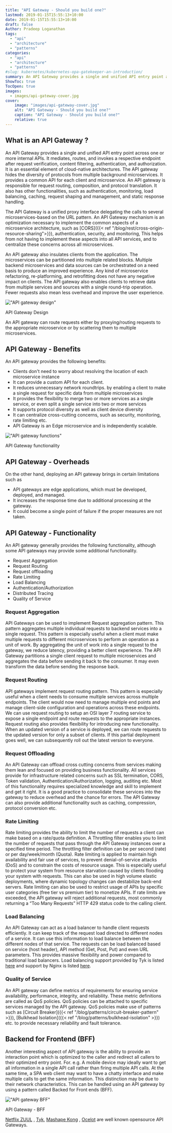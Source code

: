 ```yaml
---
title: "API Gateway - Should you build one?"
lastmod: 2019-01-15T15:55:13+10:00
date: 2019-01-15T15:55:13+10:00
draft: false
Author: Pradeep Loganathan
tags: 
  - "api"
  - "architecture"
  - "patterns"
categories:
  - "api"
  - "architecture"
  - "patterns"
#slug: kubernetes/kubernetes-opa-gatekeeper-an-introduction/
summary: An API Gateway provides a single and unified API entry point across one or more internal APIs. It mediates, routes, and invokes a respective endpoint after request verification, content filtering, authentication, and authorization.
ShowToc: true
TocOpen: true
images:
  - images/api-gateway-cover.jpg
cover:
    image: "images/api-gateway-cover.jpg"
    alt: "API Gateway - Should you build one?"
    caption: "API Gateway - Should you build one?"
    relative: true 
---
```


## What is an API Gateway ?

An API Gateway provides a single and unified API entry point across one or more internal APIs. It mediates, routes, and invokes a respective endpoint after request verification, content filtering, authentication, and authorization. It is an essential element of cloud-native architectures. The API gateway hides the diversity of protocols from multiple background microservices. It provides a common API for each client and microservice. An API gateway is responsible for request routing, composition, and protocol translation. It also has other functionalities, such as authentication, monitoring, load balancing, caching, request shaping and management, and static response handling.

The API Gateway is a unified proxy interface delegating the calls to several microservices-based on the URL pattern. An API Gateway mechanism is an optimization necessary to implement the common aspects of a microservice architecture, such as [CORS]({{< ref "/blog/rest/cross-origin-resource-sharing">}}), authentication, security, and monitoring, This helps from not having to implement these aspects into all API services, and to centralize these concerns across all microservices.

An API gateway also insulates clients from the application. The microservices can be partitioned into multiple related blocks. Multiple backend microservices and data sources can be orchestrated on a need basis to produce an improved experience. Any kind of microservice refactoring, re-platforming, and retrofitting does not have any negative impact on clients. The API gateway also enables clients to retrieve data from multiple services and sources with a single round-trip operation. Fewer requests also mean less overhead and improve the user experience.

!["API gateway design"](images/API-gateway-design.png)

API Gateway Design

An API gateway can route requests either by proxying/routing requests to the appropriate microservice or by scattering them to multiple microservices.

## API Gateway - Benefits

An API gateway provides the following benefits:

- Clients don't need to worry about resolving the location of each microservice instance
- It can provide a custom API for each client.
- It reduces unnecessary network roundtrips. by enabling a client to make a single request for specific data from multiple microservices
- It provides the flexibility to merge two or more services as a single service, or even split a single service into two or more services
- It supports protocol diversity as well as client device diversity
- It can centralize cross-cutting concerns, such as security, monitoring, rate limiting etc.
- API Gateway is an Edge microservice and is independently scalable.

!["API gateway functions"](images/API-gateway-Functions.png)

API Gateway functionality

## API Gateway - Overheads

On the other hand, deploying an API gateway brings in certain limitations such as

- API gateways are edge applications, which must be developed, deployed, and managed.
- It increases the response time due to additional processing at the gateway.
- It could become a single point of failure if the proper measures are not taken.

## API Gateway - Functionality

An API gateway generally provides the following functionality, although some API gateways may provide some additional functionality.

- Request Aggregation
- Request Routing
- Request offloading
- Rate Limiting
- Load Balancing
- Authentication/Authorization
- Distributed Tracing
- Quality of Service

### Request Aggregation

API Gateways can be used to implement Request aggregation pattern. This pattern aggregates multiple individual requests to backend services into a single request. This pattern is especially useful when a client must make multiple requests to different microservices to perform an operation as a unit of work. By aggregating the unit of work into a single request to the gateway, we reduce latency, providing a better client experience. The API Gateway partitions a single client request to multiple microservices and aggregates the data before sending it back to the consumer. It may even transform the data before sending the response back.

### Request Routing

API gateways implement request routing pattern. This pattern is especially useful when a client needs to consume multiple services across multiple endpoints. The client would now need to manage multiple end points and manage client-side configuration and operations across these endpoints. We can use request routing to setup an OSI layer 7 routing service to expose a single endpoint and route requests to the appropriate instances. Request routing also provides flexibility for introducing new functionality. When an updated version of a service is deployed, we can route requests to the updated version for only a subset of clients. If this partial deployment goes well, we can subsequently roll out the latest version to everyone.

### Request Offloading

An API Gateway can offload cross cutting concerns from services making them lean and focused on providing business functionality. All services provide for infrastructure related concerns such as SSL termination, CORS, Token validation, Authentication/Authorization, logging, auditing etc. Most of this functionality requires specialized knowledge and skill to implement and get it right. It is a good practice to consolidate these services into the gateway to reduce overhead and the chance for errors. The API Gateway can also provide additional functionality such as caching, compression, protocol conversion etc.

### Rate Limiting

Rate limiting provides the ability to limit the number of requests a client can make based on a rate/quota definition. A Throttling filter enables you to limit the number of requests that pass through the API Gateway instances over a specified time period. The throttling filter definition can be per second (rate) or per day/week/month (Quota). Rate limiting is applied to maintain high availability and fair use of services, to prevent denial-of-service attacks (DoS) and to constrain the costs of resource usage. This is especially useful to protect your system from resource starvation caused by clients flooding your system with requests. This can also be used in high volume elastic deployments, where dynamic topology changes can destabilize back-end servers. Rate limiting can also be used to restrict usage of APIs by specific user categories (free tier vs premium tier) to monetize APIs. If rate limits are exceeded, the API gateway will reject additional requests, most commonly returning a “Too Many Requests” HTTP 429 status code to the calling client.

### Load Balancing

An API Gateway can act as a load balancer to handle client requests efficiently. It can keep track of the request load directed to different nodes of a service. It can use this information to load balance between the different nodes of that service. The requests can be load balanced based on service (host header), API method (Get, Post, Put) and even URL parameters. This provides massive flexibility and power compared to traditional load balancers. Load balancing support provided by Tyk is listed [here](https://tyk.io/docs/planning-for-production/ensure-high-availability/load-balancing/) and support by Nginx is listed [here](https://www.nginx.com/blog/consolidating-your-api-gateway-and-load-balancer-with-nginx/).

### Quality of Service

An API gateway can define metrics of requirements for ensuring service availability, performance, integrity, and reliability. These metric definitions are called as QoS policies. QoS policies can be attached to specific services managed by the API gateway. QoS policies make use of patterns such as [Circuit Breaker]({{< ref "/blog/patterns/circuit-breaker-pattern" >}}), [Bulkhead Isolation]({{< ref "/blog/patterns/bulkhead-isolation" >}}) etc. to provide necessary reliability and fault tolerance.

## Backend for Frontend (BFF)

Another interesting aspect of API gateway is the ability to provide an interaction point which is optimized to the caller and redirect all callers to their optimized entry point. For. e.g. A mobile device may ideally want to get all information in a single API call rather than firing multiple API calls. At the same time, a SPA web client may want to have a chatty interface and make multiple calls to get the same information. This distinction may be due to their network characteristics. This can be handled using an API gateway by using a pattern called Backed for Front ends (BFF).

!["API gateway BFF"](images/API-Gateway-BFF.jpg)

API Gateway - BFF

[Netflix ZUUL](https://github.com/Netflix/zuul) , [Tyk](https://tyk.io/api-gateway/open-source/), [Mashape Kong](https://github.com/Kong/kong) , [Ocelot](https://github.com/ThreeMammals/Ocelot) are well known opensource API Gateways.
